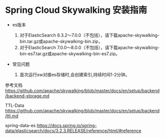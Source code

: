 # Spring Cloud Skywalking 安装指南

* es版本
    1. 对于ElasticSearch 6.3.2〜7.0.0（不包括），请下载apache-skywalking-bin.tar.gz或apache-skywalking-bin.zip，
    2. 对于ElasticSearch 7.0.0〜8.0.0（不包括），请下载apache-skywalking-bin-es7.tar.gz或apache-skywalking-bin-es7.zip。

* 常见问题
    1. 首次运行sw对接es存储时,会创建索引,持续时间1-2分钟。




参考文档
https://github.com/apache/skywalking/blob/master/docs/en/setup/backend/backend-storage.md

TTL-Data
https://github.com/apache/skywalking/blob/master/docs/en/setup/backend/ttl.md
 
spring-data-es
https://docs.spring.io/spring-data/elasticsearch/docs/3.2.3.RELEASE/reference/html/#reference

